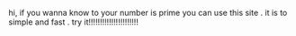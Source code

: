 hi,
if you wanna know to your number is prime you can use this site
.  it is to simple and fast  .
try it!!!!!!!!!!!!!!!!!!!!!!

